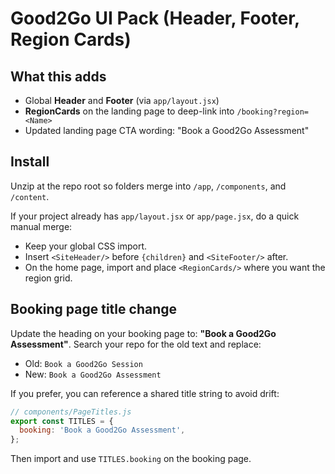 # Good2Go UI Pack (Header, Footer, Region Cards)

## What this adds
- Global **Header** and **Footer** (via `app/layout.jsx`)
- **RegionCards** on the landing page to deep-link into `/booking?region=<Name>`
- Updated landing page CTA wording: "Book a Good2Go Assessment"

## Install
Unzip at the repo root so folders merge into `/app`, `/components`, and `/content`.

If your project already has `app/layout.jsx` or `app/page.jsx`, do a quick manual merge:
- Keep your global CSS import.
- Insert `<SiteHeader/>` before `{children}` and `<SiteFooter/>` after.
- On the home page, import and place `<RegionCards/>` where you want the region grid.

## Booking page title change
Update the heading on your booking page to: **"Book a Good2Go Assessment"**.
Search your repo for the old text and replace:
- Old: `Book a Good2Go Session`
- New: `Book a Good2Go Assessment`

If you prefer, you can reference a shared title string to avoid drift:
```js
// components/PageTitles.js
export const TITLES = {
  booking: 'Book a Good2Go Assessment',
};
```
Then import and use `TITLES.booking` on the booking page.
